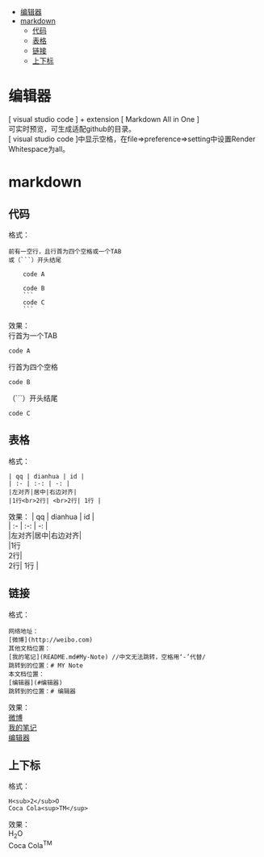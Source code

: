 
- [编辑器](#编辑器)
- [markdown](#markdown)
  - [代码](#代码)
  - [表格](#表格)
  - [链接](#链接)
  - [上下标](#上下标)
# 编辑器
[ visual studio code ] + extension [ Markdown All in One ]   
可实时预览，可生成适配github的目录。  
[ visual studio code ]中显示空格，在file=>preference=>setting中设置Render Whitespace为all。  

# markdown
## 代码
格式：  
```
前有一空行，且行首为四个空格或一个TAB
或（```）开头结尾

    code A

    code B
    ```
    code C
    ```
```
效果：  
行首为一个TAB

    code A  
行首为四个空格

    code B  
（```）开头结尾
```
code C
```
## 表格  
格式：  
```
| qq | dianhua | id |  
| :- | :-: | -: |  
|左对齐|居中|右边对齐|  
|1行<br>2行| <br>2行| 1行 |  
```
效果：
| qq | dianhua | id |  
| :- | :-: | -: |  
|左对齐|居中|右边对齐|  
|1行<br>2行| <br>2行| 1行 |  

## 链接  
格式：  

    网络地址：  
    [微博](http://weibo.com)  
    其他文档位置：  
    [我的笔记](README.md#My-Note) //中文无法跳转，空格用‘-’代替/  
    跳转到的位置：# MY Note 
    本文档位置：  
    [编辑器](#编辑器)  
    跳转到的位置：# 编辑器
效果：  
[微博](http://weibo.com)  
[我的笔记](README.md#My-Note)  
[编辑器](#编辑器)  

## 上下标  
格式：  

    H<sub>2</sub>O
    Coca Cola<sup>TM</sup>
效果：  
H<sub>2</sub>O  
Coca Cola<sup>TM</sup>  